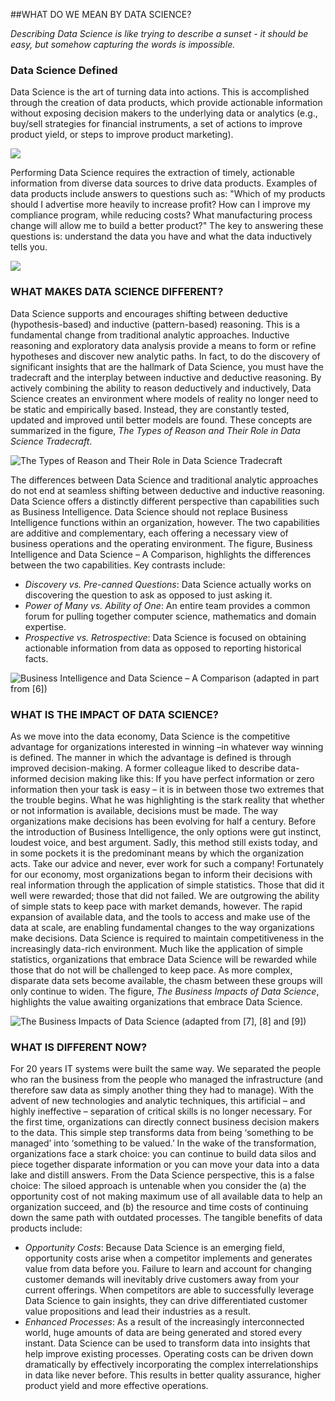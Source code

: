 ##WHAT DO WE MEAN BY DATA SCIENCE?

*Describing Data Science is like trying to describe a sunset - it should be easy, but somehow capturing the words is impossible.*

### Data Science Defined
Data Science is the art of turning data into actions. This is accomplished through the creation of data products, which provide actionable information without exposing decision makers to the underlying data or analytics (e.g., buy/sell strategies for financial instruments, a set of actions to improve product yield, or steps to improve product marketing).

![](figures/DataProduct.png)

Performing Data Science requires the extraction of timely, actionable information from diverse data sources to drive data products. Examples of data products include answers to questions such as: "Which of my products should I advertise more heavily to increase profit? How can I improve my compliance program, while reducing costs? What manufacturing process change will allow me to build a better product?" The key to answering these questions is: understand the data you have and what the data inductively tells you.

![](figures/AdditionalBackground.png)

### WHAT MAKES DATA SCIENCE DIFFERENT?

Data Science supports and encourages shifting between deductive (hypothesis-based) and inductive (pattern-based) reasoning. This is a fundamental change from traditional analytic approaches. Inductive reasoning and exploratory data analysis provide a means to form or refine hypotheses and discover new analytic paths. In fact, to do the discovery of significant insights that are the hallmark of Data Science, you must have the tradecraft and the interplay between inductive and deductive reasoning. By actively combining the ability to reason deductively and inductively, Data Science creates an environment where models of reality no longer need to be static and empirically based. Instead, they are constantly tested, updated and improved until better models are found. These concepts are summarized in the figure, *The Types of Reason and Their Role in Data Science Tradecraft*.

![The Types of Reason and Their Role in Data Science Tradecraft](figures/Reason.png)

The differences between Data Science and traditional analytic approaches do not end at seamless shifting between deductive and inductive reasoning. Data Science offers a distinctly different perspective than capabilities such as Business Intelligence. Data Science should not replace Business Intelligence functions within an organization, however. The two capabilities are additive and complementary, each offering a necessary view of business operations and the operating environment. The figure, Business Intelligence and Data Science – A Comparison, highlights the differences between the two capabilities. Key contrasts include:
-	*Discovery vs. Pre-canned Questions*: Data Science actually works on discovering the question to ask as opposed to just asking it.
- *Power of Many vs. Ability of One*: An entire team provides a common forum for pulling together computer science, mathematics and domain expertise.
- *Prospective vs. Retrospective*: Data Science is focused on obtaining actionable information from data as opposed to reporting historical facts.

![Business Intelligence and Data Science – A Comparison (adapted in part from [6])](figures/BI_DS_comparison.png)


### WHAT IS THE IMPACT OF DATA SCIENCE?
As we move into the data economy, Data Science is the competitive advantage for organizations interested in winning –in whatever way winning is defined. The manner in which the advantage is defined is through improved decision-making. A former colleague liked to describe data-informed decision making like this: If you have perfect information or zero information then your task is easy – it is in between those two extremes that the trouble begins. What he was highlighting is the stark reality that whether or not information is available, decisions must be made.
The way organizations make decisions has been evolving for half a century. Before the introduction of Business Intelligence, the only options were gut instinct, loudest voice, and best argument. Sadly, this method still exists today, and in some pockets it is the predominant means by which the organization acts. Take our advice and never, ever work for such a company! 
Fortunately for our economy, most organizations began to inform their decisions with real information through the application of simple statistics. Those that did it well were rewarded; those that did not failed. We are outgrowing the ability of simple stats to keep pace with market demands, however. The rapid expansion of available data, and the tools to access and make use of the data at scale, are enabling fundamental changes to the way organizations make decisions.
Data Science is required to maintain competitiveness in the increasingly data-rich environment. Much like the application of simple statistics, organizations that embrace Data Science will be rewarded while those that do not will be challenged to keep pace. As more complex, disparate data sets become available, the chasm between these groups will only continue to widen. The figure, *The Business Impacts of Data Science*, highlights the value awaiting organizations that embrace Data Science.

![The Business Impacts of Data Science (adapted from [7], [8] and [9])](figures/BusinessImpacts.png)

### WHAT IS DIFFERENT NOW?
For 20 years IT systems were built the same way. We separated the people who ran the business from the people who managed the infrastructure (and therefore saw data as simply another thing they had to manage). With the advent of new technologies and analytic techniques, this artificial – and highly ineffective – separation of critical skills is no longer necessary. For the first time, organizations can directly connect business decision makers to the data. This simple step transforms data from being ‘something to be managed’ into ‘something to be valued.’
In the wake of the transformation, organizations face a stark choice: you can continue to build data silos and piece together disparate information or you can move your data into a data lake and distill answers. 
From the Data Science perspective, this is a false choice: The siloed approach is untenable when you consider the (a) the opportunity cost of not making maximum use of all available data to help an organization succeed, and (b) the resource and time costs of continuing down the same path with outdated processes. The tangible benefits of data products include: 
-	*Opportunity Costs*: Because Data Science is an emerging field, opportunity costs arise when a competitor implements and generates value from data before you. Failure to learn and account for changing customer demands will inevitably drive customers away from your current offerings. When competitors are able to successfully leverage Data Science to gain insights, they can drive differentiated customer value propositions and lead their industries as a result.
-	*Enhanced Processes*: As a result of the increasingly interconnected world, huge amounts of data are being generated and stored every instant. Data Science can be used to transform data into insights that help improve existing processes. Operating costs can be driven down dramatically by effectively incorporating the complex interrelationships in data like never before. This results in better quality assurance, higher product yield and more effective operations. 

